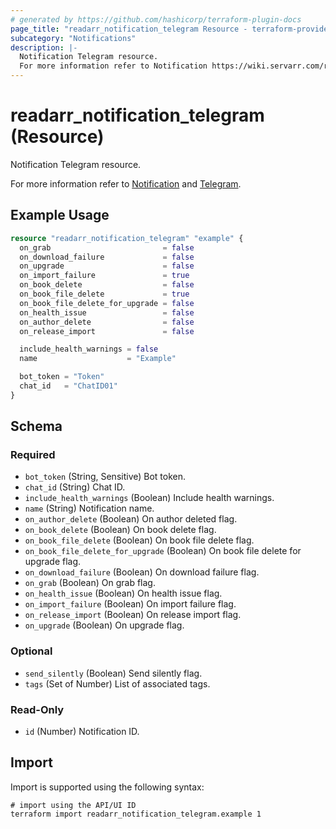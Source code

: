 ```yaml
---
# generated by https://github.com/hashicorp/terraform-plugin-docs
page_title: "readarr_notification_telegram Resource - terraform-provider-readarr"
subcategory: "Notifications"
description: |-
  Notification Telegram resource.
  For more information refer to Notification https://wiki.servarr.com/readarr/settings#connect and Telegram https://wiki.servarr.com/readarr/supported#telegram.
---
```


# readarr_notification_telegram (Resource)

<!-- subcategory:Notifications -->Notification Telegram resource.
For more information refer to [Notification](https://wiki.servarr.com/readarr/settings#connect) and [Telegram](https://wiki.servarr.com/readarr/supported#telegram).

## Example Usage

```terraform
resource "readarr_notification_telegram" "example" {
  on_grab                         = false
  on_download_failure             = false
  on_upgrade                      = false
  on_import_failure               = true
  on_book_delete                  = false
  on_book_file_delete             = true
  on_book_file_delete_for_upgrade = false
  on_health_issue                 = false
  on_author_delete                = false
  on_release_import               = false

  include_health_warnings = false
  name                    = "Example"

  bot_token = "Token"
  chat_id   = "ChatID01"
}
```

<!-- schema generated by tfplugindocs -->
## Schema

### Required

- `bot_token` (String, Sensitive) Bot token.
- `chat_id` (String) Chat ID.
- `include_health_warnings` (Boolean) Include health warnings.
- `name` (String) Notification name.
- `on_author_delete` (Boolean) On author deleted flag.
- `on_book_delete` (Boolean) On book delete flag.
- `on_book_file_delete` (Boolean) On book file delete flag.
- `on_book_file_delete_for_upgrade` (Boolean) On book file delete for upgrade flag.
- `on_download_failure` (Boolean) On download failure flag.
- `on_grab` (Boolean) On grab flag.
- `on_health_issue` (Boolean) On health issue flag.
- `on_import_failure` (Boolean) On import failure flag.
- `on_release_import` (Boolean) On release import flag.
- `on_upgrade` (Boolean) On upgrade flag.

### Optional

- `send_silently` (Boolean) Send silently flag.
- `tags` (Set of Number) List of associated tags.

### Read-Only

- `id` (Number) Notification ID.

## Import

Import is supported using the following syntax:

```shell
# import using the API/UI ID
terraform import readarr_notification_telegram.example 1
```
